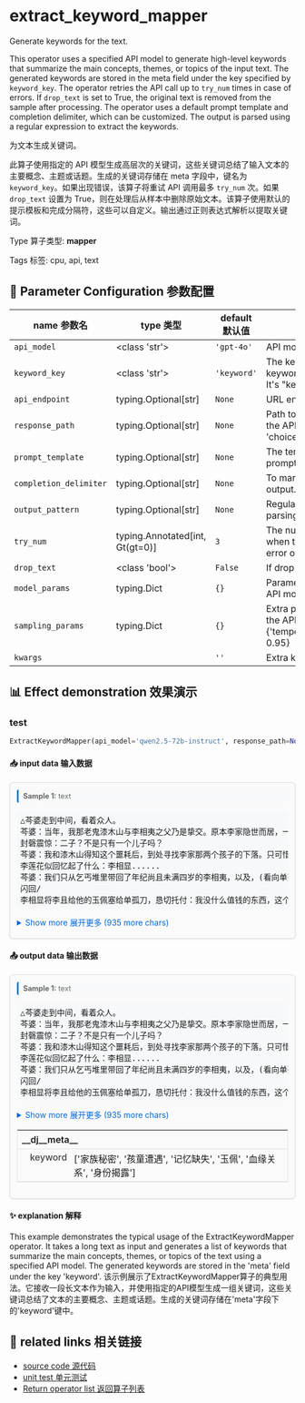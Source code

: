 # extract_keyword_mapper

Generate keywords for the text.

This operator uses a specified API model to generate high-level keywords that summarize the main concepts, themes, or topics of the input text. The generated keywords are stored in the meta field under the key specified by `keyword_key`. The operator retries the API call up to `try_num` times in case of errors. If `drop_text` is set to True, the original text is removed from the sample after processing. The operator uses a default prompt template and completion delimiter, which can be customized. The output is parsed using a regular expression to extract the keywords.

为文本生成关键词。

此算子使用指定的 API 模型生成高层次的关键词，这些关键词总结了输入文本的主要概念、主题或话题。生成的关键词存储在 meta 字段中，键名为 `keyword_key`。如果出现错误，该算子将重试 API 调用最多 `try_num` 次。如果 `drop_text` 设置为 True，则在处理后从样本中删除原始文本。该算子使用默认的提示模板和完成分隔符，这些可以自定义。输出通过正则表达式解析以提取关键词。

Type 算子类型: **mapper**

Tags 标签: cpu, api, text

## 🔧 Parameter Configuration 参数配置
| name 参数名 | type 类型 | default 默认值 | desc 说明 |
|--------|------|--------|------|
| `api_model` | <class 'str'> | `'gpt-4o'` | API model name. |
| `keyword_key` | <class 'str'> | `'keyword'` | The key name to store the keywords in the meta field. It's "keyword" in default. |
| `api_endpoint` | typing.Optional[str] | `None` | URL endpoint for the API. |
| `response_path` | typing.Optional[str] | `None` | Path to extract content from the API response. Defaults to 'choices.0.message.content'. |
| `prompt_template` | typing.Optional[str] | `None` | The template of input prompt. |
| `completion_delimiter` | typing.Optional[str] | `None` | To mark the end of the output. |
| `output_pattern` | typing.Optional[str] | `None` | Regular expression for parsing keywords. |
| `try_num` | typing.Annotated[int, Gt(gt=0)] | `3` | The number of retry attempts when there is an API call error or output parsing error. |
| `drop_text` | <class 'bool'> | `False` | If drop the text in the output. |
| `model_params` | typing.Dict | `{}` | Parameters for initializing the API model. |
| `sampling_params` | typing.Dict | `{}` | Extra parameters passed to the API call. e.g {'temperature': 0.9, 'top_p': 0.95} |
| `kwargs` |  | `''` | Extra keyword arguments. |

## 📊 Effect demonstration 效果演示
### test
```python
ExtractKeywordMapper(api_model='qwen2.5-72b-instruct', response_path=None)
```

#### 📥 input data 输入数据
<div class="sample-card" style="border:1px solid #ddd; padding:12px; margin:8px 0; border-radius:6px; background:#fafafa; box-shadow:0 1px 3px rgba(0,0,0,0.1);"><div class="sample-header" style="background:#f8f9fa; padding:4px 8px; margin-bottom:6px; border-radius:3px; font-size:0.9em; color:#666; border-left:3px solid #007acc;"><strong>Sample 1:</strong> text</div><pre style="padding:6px; background:#f6f8fa; border-radius:4px; overflow-x:auto; white-space:pre; word-wrap:normal;">△芩婆走到中间，看着众人。
芩婆：当年，我那老鬼漆木山与李相夷之父乃是挚交。原本李家隐世而居，一日为了救人，得罪附近山匪，夜里便遭了山匪所袭，唯有二子生还，流落街头。
封磬震惊：二子？不是只有一个儿子吗？
芩婆：我和漆木山得知这个噩耗后，到处寻找李家那两个孩子的下落。只可惜等我们找他们时，李家长子李相显已经病死。
李莲花似回忆起了什么：李相显......
芩婆：我们只从乞丐堆里带回了年纪尚且未满四岁的李相夷，以及，(看向单孤刀)二个一直护着李相夷，与李相显年纪相仿的小乞丐......
闪回/
李相显将李且给他的玉佩塞给单孤刀，恳切托付：我没什么值钱的东西，这个玉佩是我唯一的家当了、送给你，我弟...</pre><details style='margin:6px 0;'><summary style='cursor:pointer; color:#0366d6;'>Show more 展开更多 (935 more chars)</summary><pre style="padding:6px; background:#f6f8fa; border-radius:4px; overflow-x:auto; white-space:pre; word-wrap:normal;">△芩婆走到中间，看着众人。
芩婆：当年，我那老鬼漆木山与李相夷之父乃是挚交。原本李家隐世而居，一日为了救人，得罪附近山匪，夜里便遭了山匪所袭，唯有二子生还，流落街头。
封磬震惊：二子？不是只有一个儿子吗？
芩婆：我和漆木山得知这个噩耗后，到处寻找李家那两个孩子的下落。只可惜等我们找他们时，李家长子李相显已经病死。
李莲花似回忆起了什么：李相显......
芩婆：我们只从乞丐堆里带回了年纪尚且未满四岁的李相夷，以及，(看向单孤刀)二个一直护着李相夷，与李相显年纪相仿的小乞丐......
闪回/
李相显将李且给他的玉佩塞给单孤刀，恳切托付：我没什么值钱的东西，这个玉佩是我唯一的家当了、送给你，我弟弟、相夷......求你照顾他一阵......
△李相显还想再说什么已气绝而亡，小相夷唤着哥哥大哭，单孤刀愕然看着手里的玉佩有点不知所措。
△话刚说完，哐当一声破庙门倒进来，几个其他少年乞丐进来。少年乞丐老大：这地儿不错，诶，你俩，出去！
△单孤刀把小相夷护在身后，抓住靠在墙边的木棍。单孤刀：这儿，是我，和我弟弟的。
乞丐们要抢李相夷的馒头，小李相夷哭着死死护住自馒头不放。
乞丐甲野蛮地抢：给我拿来！
小单孤刀：放开他！
△单孤刀用力撞向几个乞丐，救下小李相夷。乞丐甲：小子，活腻了！
△几个乞丐围攻小单孤刀，小单孤刀和众乞丐厮打到一起。突然其中一个乞丐掏出一把生锈的刀就朝单孤刀砍去、一个点燃火把棍戳他。单孤刀侧手一挡，火把棍在他手腕上烫出一道伤口，身后几根棍子打得他痛苦倒地！
/闪回结束
△单孤刀拿着自己手里的玉佩看着，又看看自己手上的印记，不肯相信。单孤刀：胡说！全都是胡说！这些事我为何不知道？都是你在信口雌黄！
芩婆：那我问你，我们将你带回云隐山之前的事你又记得多少？
△单孤刀突然愣住，他意识到那之前的事自己竟都想不起来。
芩婆：怎么？都想不起来了？(拽起单孤刀手腕，露出他的伤痕)你当日被你师父找到时，手腕上就受了伤，也正因为这处伤，高烧不退，醒来后便忘记了不少从前的事。
△单孤刀呆住。
芩婆：而相夷当年不过孩童，尚未到记事的年纪，很多事自然不知道。
△李莲花得知真相，闭目叹息。
△封磬震惊地看看单孤刀，又看看李莲花，终于想明白了一切，颓然、懊恼。
封磬：自萱公主之子下落不明后，这近百年来我们整个家族都一直在不遗余力地寻找萱公主的子嗣后代，直到二十几年前终于让我寻得了线索，知道萱公主的曾孙被漆木山夫妇收为徒，但......我只知道萱公主之孙有一年约十岁的儿子，却不知......原来竟还有一幼子！我......我凭着南胤皇族的玉佩、孩子的年纪和他身上的印记来与主上相认，可没想到......这竟是一个错误！全错了！
△封磬神情复杂地看向李莲花，封磬：你，你才是我的主上......
△封磬颓然地跪倒下来。
△李莲花对眼前的一切有些意外、无措。
笛飞声冷声：怪不得单孤刀的血对业火独毫无作用，李莲花的血才能毁掉这东西。
△笛飞声不禁冷笑一下。
</pre></details></div>

#### 📤 output data 输出数据
<div class="sample-card" style="border:1px solid #ddd; padding:12px; margin:8px 0; border-radius:6px; background:#fafafa; box-shadow:0 1px 3px rgba(0,0,0,0.1);"><div class="sample-header" style="background:#f8f9fa; padding:4px 8px; margin-bottom:6px; border-radius:3px; font-size:0.9em; color:#666; border-left:3px solid #007acc;"><strong>Sample 1:</strong> text</div><pre style="padding:6px; background:#f6f8fa; border-radius:4px; overflow-x:auto; white-space:pre; word-wrap:normal;">△芩婆走到中间，看着众人。
芩婆：当年，我那老鬼漆木山与李相夷之父乃是挚交。原本李家隐世而居，一日为了救人，得罪附近山匪，夜里便遭了山匪所袭，唯有二子生还，流落街头。
封磬震惊：二子？不是只有一个儿子吗？
芩婆：我和漆木山得知这个噩耗后，到处寻找李家那两个孩子的下落。只可惜等我们找他们时，李家长子李相显已经病死。
李莲花似回忆起了什么：李相显......
芩婆：我们只从乞丐堆里带回了年纪尚且未满四岁的李相夷，以及，(看向单孤刀)二个一直护着李相夷，与李相显年纪相仿的小乞丐......
闪回/
李相显将李且给他的玉佩塞给单孤刀，恳切托付：我没什么值钱的东西，这个玉佩是我唯一的家当了、送给你，我弟...</pre><details style='margin:6px 0;'><summary style='cursor:pointer; color:#0366d6;'>Show more 展开更多 (935 more chars)</summary><pre style="padding:6px; background:#f6f8fa; border-radius:4px; overflow-x:auto; white-space:pre; word-wrap:normal;">△芩婆走到中间，看着众人。
芩婆：当年，我那老鬼漆木山与李相夷之父乃是挚交。原本李家隐世而居，一日为了救人，得罪附近山匪，夜里便遭了山匪所袭，唯有二子生还，流落街头。
封磬震惊：二子？不是只有一个儿子吗？
芩婆：我和漆木山得知这个噩耗后，到处寻找李家那两个孩子的下落。只可惜等我们找他们时，李家长子李相显已经病死。
李莲花似回忆起了什么：李相显......
芩婆：我们只从乞丐堆里带回了年纪尚且未满四岁的李相夷，以及，(看向单孤刀)二个一直护着李相夷，与李相显年纪相仿的小乞丐......
闪回/
李相显将李且给他的玉佩塞给单孤刀，恳切托付：我没什么值钱的东西，这个玉佩是我唯一的家当了、送给你，我弟弟、相夷......求你照顾他一阵......
△李相显还想再说什么已气绝而亡，小相夷唤着哥哥大哭，单孤刀愕然看着手里的玉佩有点不知所措。
△话刚说完，哐当一声破庙门倒进来，几个其他少年乞丐进来。少年乞丐老大：这地儿不错，诶，你俩，出去！
△单孤刀把小相夷护在身后，抓住靠在墙边的木棍。单孤刀：这儿，是我，和我弟弟的。
乞丐们要抢李相夷的馒头，小李相夷哭着死死护住自馒头不放。
乞丐甲野蛮地抢：给我拿来！
小单孤刀：放开他！
△单孤刀用力撞向几个乞丐，救下小李相夷。乞丐甲：小子，活腻了！
△几个乞丐围攻小单孤刀，小单孤刀和众乞丐厮打到一起。突然其中一个乞丐掏出一把生锈的刀就朝单孤刀砍去、一个点燃火把棍戳他。单孤刀侧手一挡，火把棍在他手腕上烫出一道伤口，身后几根棍子打得他痛苦倒地！
/闪回结束
△单孤刀拿着自己手里的玉佩看着，又看看自己手上的印记，不肯相信。单孤刀：胡说！全都是胡说！这些事我为何不知道？都是你在信口雌黄！
芩婆：那我问你，我们将你带回云隐山之前的事你又记得多少？
△单孤刀突然愣住，他意识到那之前的事自己竟都想不起来。
芩婆：怎么？都想不起来了？(拽起单孤刀手腕，露出他的伤痕)你当日被你师父找到时，手腕上就受了伤，也正因为这处伤，高烧不退，醒来后便忘记了不少从前的事。
△单孤刀呆住。
芩婆：而相夷当年不过孩童，尚未到记事的年纪，很多事自然不知道。
△李莲花得知真相，闭目叹息。
△封磬震惊地看看单孤刀，又看看李莲花，终于想明白了一切，颓然、懊恼。
封磬：自萱公主之子下落不明后，这近百年来我们整个家族都一直在不遗余力地寻找萱公主的子嗣后代，直到二十几年前终于让我寻得了线索，知道萱公主的曾孙被漆木山夫妇收为徒，但......我只知道萱公主之孙有一年约十岁的儿子，却不知......原来竟还有一幼子！我......我凭着南胤皇族的玉佩、孩子的年纪和他身上的印记来与主上相认，可没想到......这竟是一个错误！全错了！
△封磬神情复杂地看向李莲花，封磬：你，你才是我的主上......
△封磬颓然地跪倒下来。
△李莲花对眼前的一切有些意外、无措。
笛飞声冷声：怪不得单孤刀的血对业火独毫无作用，李莲花的血才能毁掉这东西。
△笛飞声不禁冷笑一下。
</pre></details><div class='meta' style='margin:6px 0;'><table class='meta-table' style='border-collapse:collapse; width:100%; border:1px solid #e3e3e3;'><tr><th colspan='2' style='text-align:left; vertical-align:top; padding:6px 8px; font-weight:600; border-bottom:1px solid #e3e3e3;'>__dj__meta__</th></tr><tr><td style='text-align:left; vertical-align:top; padding:4px 8px; padding-left:22px; font-weight:500; color:#444; border-bottom:1px solid #e3e3e3; white-space:nowrap;'>keyword</td><td style='text-align:left; vertical-align:top; padding:4px 6px; padding-left:4px; border-bottom:1px solid #e3e3e3;'>[&#x27;家族秘密&#x27;, &#x27;孩童遭遇&#x27;, &#x27;记忆缺失&#x27;, &#x27;玉佩&#x27;, &#x27;血缘关系&#x27;, &#x27;身份揭露&#x27;]</td></tr></table></div></div>

#### ✨ explanation 解释
This example demonstrates the typical usage of the ExtractKeywordMapper operator. It takes a long text as input and generates a list of keywords that summarize the main concepts, themes, or topics of the text using a specified API model. The generated keywords are stored in the 'meta' field under the key 'keyword'. 
该示例展示了ExtractKeywordMapper算子的典型用法。它接收一段长文本作为输入，并使用指定的API模型生成一组关键词，这些关键词总结了文本的主要概念、主题或话题。生成的关键词存储在'meta'字段下的'keyword'键中。


## 🔗 related links 相关链接
- [source code 源代码](../../../data_juicer/ops/mapper/extract_keyword_mapper.py)
- [unit test 单元测试](../../../tests/ops/mapper/test_extract_keyword_mapper.py)
- [Return operator list 返回算子列表](../../Operators.md)